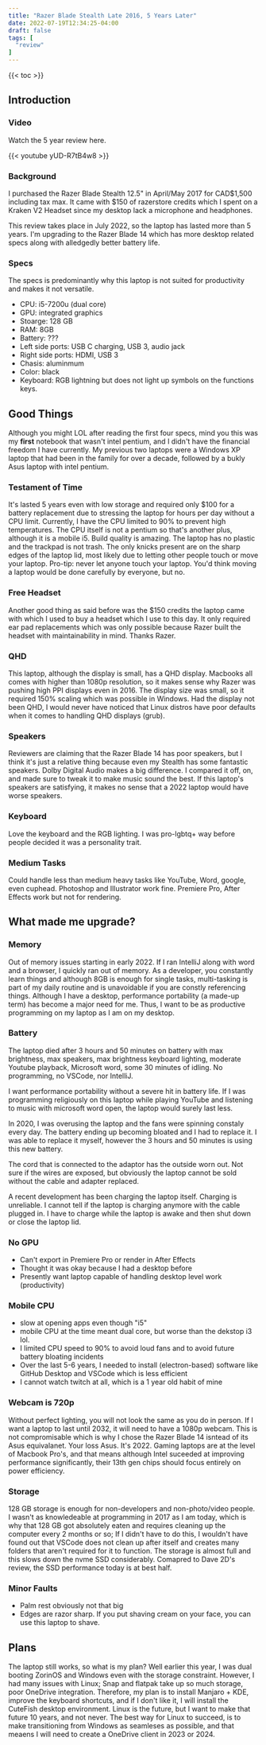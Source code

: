 ```yaml
---
title: "Razer Blade Stealth Late 2016, 5 Years Later"
date: 2022-07-19T12:34:25-04:00
draft: false
tags: [
  "review"
]
---
```


{{< toc >}}

## Introduction

### Video

Watch the 5 year review here.

{{< youtube yUD-R7tB4w8 >}}

### Background

I purchased the Razer Blade Stealth 12.5" in April/May 2017 for CAD$1,500 including tax max.
It came with $150 of razerstore credits which I spent on a Kraken V2 Headset since my desktop lack a microphone and headphones.

This review takes place in July 2022, so the laptop has lasted more than 5 years. I'm upgrading
to the Razer Blade 14 which has more desktop related specs along with alledgedly better battery life.

### Specs

The specs is predominantly why this laptop is not suited for productivity and makes it not versatile.

- CPU: i5-7200u (dual core)
- GPU: integrated graphics
- Stoarge: 128 GB
- RAM: 8GB
- Battery: ???
- Left side ports: USB C charging, USB 3, audio jack
- Right side ports: HDMI, USB 3
- Chasis: aluminmum
- Color: black
- Keyboard: RGB lightning but does not light up symbols on the functions keys.

## Good Things

Although you might LOL after reading the first four specs, mind you this was
my **first** notebook that wasn't intel pentium, and I didn't have the financial
freedom I have currently. My previous two laptops were a Windows XP
laptop that had been in the family for over a decade, followed by a bukly Asus laptop
with intel pentium.

### Testament of Time

It's lasted 5 years even with low storage and required only $100 for a battery replacement due
to stressing the laptop for hours per day without a CPU limit. Currently, I have the CPU
limited to 90% to prevent high temperatures. The CPU itself is not a pentium so that's another
plus, although it is a mobile i5. Build quality is amazing. The laptop has no plastic and
the trackpad is not trash. The only knicks present are on the sharp
edges of the laptop lid, most likely due to letting other people touch or move your laptop.
Pro-tip: never let anyone touch your laptop. You'd think moving a laptop would be done
carefully by everyone, but no.

### Free Headset

Another good thing as said before was the $150 credits the laptop came with which I used
to buy a headset which I use to this day. It only required ear pad replacements which was
only possible because Razer built the headset with maintainability in mind. Thanks Razer.

### QHD

This laptop, although the display is small, has a QHD display. Macbooks all comes with higher
than 1080p resolution, so it makes sense why Razer was pushing high PPI displays even in 2016.
The display size was small, so it required 150% scaling which was possible in Windows. Had
the display not been QHD, I would never have noticed that Linux distros have poor
defaults when it comes to handling QHD displays (grub).

### Speakers

Reviewers are claiming that the Razer Blade 14 has poor speakers, but I think
it's just a relative thing because even my Stealth has some fantastic speakers.
Dolby Digital Audio makes a big difference. I compared it off, on, and
made sure to tweak it to make music sound the best. If this laptop's speakers
are satisfying, it makes no sense that a 2022 laptop would have worse speakers.

### Keyboard

Love the keyboard and the RGB lighting. I was pro-lgbtq+ way before people decided
it was a personality trait.

### Medium Tasks

Could handle less than medium heavy tasks like YouTube, Word, google, even cuphead.
Photoshop and Illustrator work fine. Premiere Pro, After Effects work but not for rendering.

## What made me upgrade?

### Memory

Out of memory issues starting in early 2022. If I ran IntelliJ along with word
and a browser, I quickly ran out of memory. As a developer, you constantly learn
things and although 8GB is enough for single tasks, multi-tasking is part of my daily routine and is unavoidable if you are constly referencing things.
Although I have a desktop, performance portability (a made-up term) has become a major need for me.
Thus, I want to be as productive programming on my laptop as I am on my desktop.

### Battery

The laptop died after 3 hours and 50 minutes on battery with max brightness, max speakers, max brightness keyboard lighting,
moderate Youtube playback, Microsoft word, some 30 minutes of idling. No programming, no VSCode, nor IntelliJ.

I want performance portability without a severe hit in battery life. If I was programming religiously on this laptop while playing YouTube
and listening to music with microsoft word open, the laptop would surely last less.

In 2020, I was overusing the laptop and the fans were spinning constaly every day. The battery ending up becoming bloated
and I had to replace it. I was able to replace it myself, however the 3 hours and 50 minutes is using this new battery.

The cord that is connected to the adaptor has the outside worn out. Not sure if the wires are exposed, but
obviously the laptop cannot be sold without the cable and adapter replaced.

A recent development has been charging the laptop itself. Charging is unreliable. I cannot tell if the laptop is charging anymore
with the cable plugged in. I have to charge while the laptop is awake and then shut down or close the laptop lid.

### No GPU

- Can't export in Premiere Pro or render in After Effects
- Thought it was okay because I had a desktop before
- Presently want laptop capable of handling desktop level work (productivity)

### Mobile CPU

- slow at opening apps even though "i5"
- mobile CPU at the time meant dual core, but worse than the dekstop i3 lol.
- I limited CPU speed to 90% to avoid loud fans and to avoid future battery bloating incidents
- Over the last 5-6 years, I needed to install (electron-based) software like GitHub Desktop and VSCode which is less efficient
- I cannot watch twitch at all, which is a 1 year old habit of mine

### Webcam is 720p

Without perfect lighting, you will not look the same as you do in person. If I want
a laptop to last until 2032, it will need to have a 1080p webcam. This is not compromisable
which is why I chose the Razer Blade 14 isntead of its Asus equivalanet. Your loss Asus.
It's 2022. Gaming laptops are at the level of Macbook Pro's, and that means although Intel
suceeded at improving performance significantly, their 13th gen chips should focus entirely
on power efficiency.

### Storage

128 GB storage is enough for non-developers and non-photo/video people. I wasn't as
knowledeable at programming in 2017 as I am today, which is why that 128 GB got absolutely
eaten and requires cleaning up the computer every 2 months or so; If I didn't
have to do this, I wouldn't have found out that VSCode does not clean up after
itself and creates many folders that aren't required for it to function.
The storage is almost full and this slows down the nvme SSD considerably.
Comapred to Dave 2D's review, the SSD performance today is at best half.

### Minor Faults

- Palm rest obviously not that big
- Edges are razor sharp. If you put shaving cream on your face, you can use this laptop to shave.

## Plans

The laptop still works, so what is my plan? Well earlier this year, I was dual booting
ZorinOS and Windows even with the storage constraint. However, I had many issues with Linux;
Snap and flatpak take up so much storage, poor OneDrive integration. Therefore,
my plan is to install Manjaro + KDE, improve the keyboard shortcuts, and if I don't like it, I
will install the CuteFish desktop environment. Linux is the future, but I want to make that
future 10 years, and not never. The best way for Linux to succeed, is to make transitioning from
Windows as seamleses as possible, and that meaens I will need to create a OneDrive client in 2023 or 2024.
